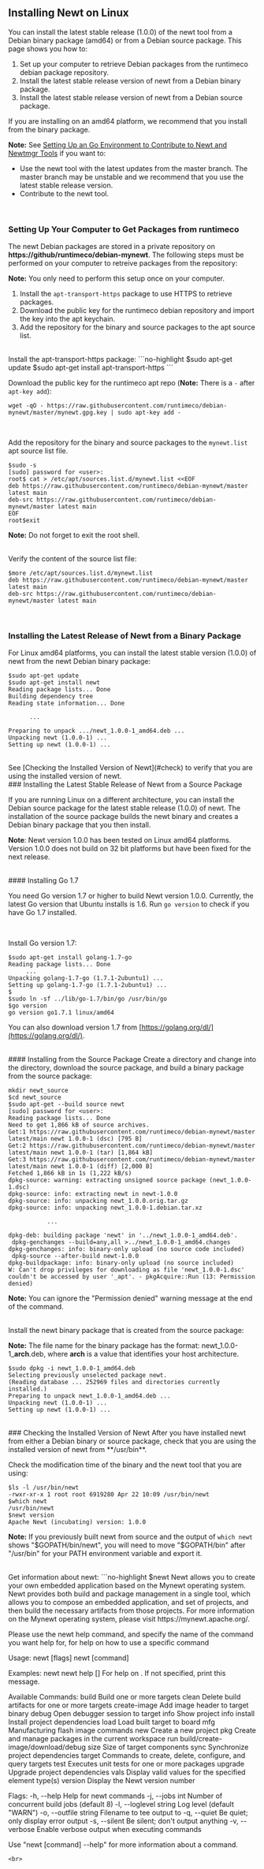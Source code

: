 ## Installing Newt on Linux

You can install the latest stable release (1.0.0) of the newt tool from a Debian binary package (amd64) or from a Debian source package. This page shows you how to:

1. Set up your computer to retrieve Debian packages from the runtimeco debian package repository.
2. Install the latest stable release version of newt from a Debian binary package. 
3. Install the latest stable release version of newt from a Debian source package.

If you are installing on an amd64 platform, we recommend that you install from the binary package.

**Note:** See [Setting Up an Go Environment to Contribute to Newt and Newtmgr Tools](/faq/go_env) if you want to:  

* Use the newt tool with the latest updates from the master branch. The master branch may be unstable and we recommend that you use the latest stable release version.
* Contribute to the newt tool. 

<br>

### Setting Up Your Computer to Get Packages from runtimeco 
The newt Debian packages are stored in a private repository on **https://github/runtimeco/debian-mynewt**.  The following steps must be performed on your computer to retreive packages from the repository:

**Note:** You only need to perform this setup once on your computer.

1. Install the `apt-transport-https` package to use HTTPS to retrieve packages. 
2. Download the public key for the runtimeco debian repository and import the key into the apt keychain.
3. Add the repository for the binary and source packages to the apt source list.


<br>
Install the apt-transport-https package:
```no-highlight
$sudo apt-get update
$sudo apt-get install apt-transport-https
```
<br>


Download the public key for the runtimeco apt repo (**Note:** There is  a `-` after  `apt-key add`):

```no-highlight
wget -qO - https://raw.githubusercontent.com/runtimeco/debian-mynewt/master/mynewt.gpg.key | sudo apt-key add -
```
<br>

Add the repository for the binary and source packages to the `mynewt.list` apt source list file.

```no-highlight
$sudo -s
[sudo] password for <user>:
root$ cat > /etc/apt/sources.list.d/mynewt.list <<EOF
deb https://raw.githubusercontent.com/runtimeco/debian-mynewt/master latest main
deb-src https://raw.githubusercontent.com/runtimeco/debian-mynewt/master latest main
EOF
root$exit
```
**Note:** Do not forget to exit the root shell.

<br>
Verify the content of the source list file:

```no-highlight
$more /etc/apt/sources.list.d/mynewt.list
deb https://raw.githubusercontent.com/runtimeco/debian-mynewt/master latest main
deb-src https://raw.githubusercontent.com/runtimeco/debian-mynewt/master latest main
```
<br> 

### Installing the Latest Release of Newt from a Binary Package 

For Linux amd64 platforms, you can install the latest stable version (1.0.0) of newt from the newt Debian binary package:

```no-highlight
$sudo apt-get update
$sudo apt-get install newt
Reading package lists... Done
Building dependency tree       
Reading state information... Done

      ...

Preparing to unpack .../newt_1.0.0-1_amd64.deb ...
Unpacking newt (1.0.0-1) ...
Setting up newt (1.0.0-1) ...
```
<br>
See [Checking the Installed Version of Newt](#check) to verify that you are using the installed version of newt.

<br>
### Installing the Latest Stable Release of Newt from a Source Package 

If you are running Linux on a different architecture, you can install the Debian source package for the latest stable release (1.0.0) of newt. The installation of the source package builds the newt binary and creates a Debian binary package that you then install.

**Note**: Newt version 1.0.0 has been tested on Linux amd64 platforms. Version 1.0.0 does not build on 32 bit platforms but have been fixed for the next release.

<br>
#### Installing Go 1.7 

You need Go version 1.7 or higher to build Newt version 1.0.0.  Currently, the latest Go version that Ubuntu installs is 1.6.  Run `go version` to check if you have Go 1.7 installed. 

<br>

Install Go version 1.7:

```no-highlight
$sudo apt-get install golang-1.7-go
Reading package lists... Done
     ...
Unpacking golang-1.7-go (1.7.1-2ubuntu1) ...
Setting up golang-1.7-go (1.7.1-2ubuntu1) ...
$
$sudo ln -sf ../lib/go-1.7/bin/go /usr/bin/go
$go version
go version go1.7.1 linux/amd64
```
You can also download version 1.7 from [https://golang.org/dl/](https://golang.org/dl/). 

<br>
#### Installing from the Source Package
Create a directory and change into the directory, download the source package, and build a binary package from the source package:

```no-highlight
mkdir newt_source
$cd newt_source
$sudo apt-get --build source newt
[sudo] password for <user>: 
Reading package lists... Done
Need to get 1,866 kB of source archives.
Get:1 https://raw.githubusercontent.com/runtimeco/debian-mynewt/master latest/main newt 1.0.0-1 (dsc) [795 B]
Get:2 https://raw.githubusercontent.com/runtimeco/debian-mynewt/master latest/main newt 1.0.0-1 (tar) [1,864 kB]
Get:3 https://raw.githubusercontent.com/runtimeco/debian-mynewt/master latest/main newt 1.0.0-1 (diff) [2,000 B]
Fetched 1,866 kB in 1s (1,222 kB/s)
dpkg-source: warning: extracting unsigned source package (newt_1.0.0-1.dsc)
dpkg-source: info: extracting newt in newt-1.0.0
dpkg-source: info: unpacking newt_1.0.0.orig.tar.gz
dpkg-source: info: unpacking newt_1.0.0-1.debian.tar.xz

           ...

dpkg-deb: building package 'newt' in '../newt_1.0.0-1_amd64.deb'.
 dpkg-genchanges --build=any,all >../newt_1.0.0-1_amd64.changes
dpkg-genchanges: info: binary-only upload (no source code included)
 dpkg-source --after-build newt-1.0.0
dpkg-buildpackage: info: binary-only upload (no source included)
W: Can't drop privileges for downloading as file 'newt_1.0.0-1.dsc' couldn't be accessed by user '_apt'. - pkgAcquire::Run (13: Permission denied)
```
**Note:** You can ignore the "Permission denied" warning message at the end of the command.

<br>
Install the newt binary package that is created from the source package:

**Note:** The file name for the binary package has the format: newt_1.0.0-1_**arch**.deb,  where **arch** is a value that identifies your host architecture.  

```no-highlight
$sudo dpkg -i newt_1.0.0-1_amd64.deb 
Selecting previously unselected package newt.
(Reading database ... 252969 files and directories currently installed.)
Preparing to unpack newt_1.0.0-1_amd64.deb ...
Unpacking newt (1.0.0-1) ...
Setting up newt (1.0.0-1) ...
```
<br>
###<a name="check"></a> Checking the Installed Version of Newt
After you have installed newt from either a Debian binary or source package, check that you are using the installed version of newt from **/usr/bin**. 

Check the modification time of the binary and the newt tool that you are using:

```no-highlight
$ls -l /usr/bin/newt
-rwxr-xr-x 1 root root 6919280 Apr 22 10:09 /usr/bin/newt
$which newt
/usr/bin/newt
$newt version
Apache Newt (incubating) version: 1.0.0
```

**Note:** If you previously built newt from source and the output of `which newt` shows "$GOPATH/bin/newt", you will need to move "$GOPATH/bin" after "/usr/bin" for your PATH environment variable and export it. 

<br>
Get information about newt:
```no-highlight
$newt
Newt allows you to create your own embedded application based on the Mynewt
operating system. Newt provides both build and package management in a single
tool, which allows you to compose an embedded application, and set of
projects, and then build the necessary artifacts from those projects. For more
information on the Mynewt operating system, please visit
https://mynewt.apache.org/.

Please use the newt help command, and specify the name of the command you want
help for, for help on how to use a specific command

Usage:
  newt [flags]
  newt [command]

Examples:
  newt
  newt help [<command-name>]
    For help on <command-name>.  If not specified, print this message.

Available Commands:
  build        Build one or more targets
  clean        Delete build artifacts for one or more targets
  create-image Add image header to target binary
  debug        Open debugger session to target
  info         Show project info
  install      Install project dependencies
  load         Load built target to board
  mfg          Manufacturing flash image commands
  new          Create a new project
  pkg          Create and manage packages in the current workspace
  run          build/create-image/download/debug <target>
  size         Size of target components
  sync         Synchronize project dependencies
  target       Commands to create, delete, configure, and query targets
  test         Executes unit tests for one or more packages
  upgrade      Upgrade project dependencies
  vals         Display valid values for the specified element type(s)
  version      Display the Newt version number

Flags:
  -h, --help              Help for newt commands
  -j, --jobs int          Number of concurrent build jobs (default 8)
  -l, --loglevel string   Log level (default "WARN")
  -o, --outfile string    Filename to tee output to
  -q, --quiet             Be quiet; only display error output
  -s, --silent            Be silent; don't output anything
  -v, --verbose           Enable verbose output when executing commands

Use "newt [command] --help" for more information about a command.
```
<br>
